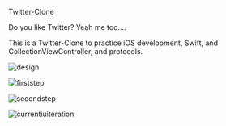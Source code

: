 Twitter-Clone

Do you like Twitter?
Yeah me too....

This is a Twitter-Clone to practice iOS development, Swift, and CollectionViewController, and protocols.


![design](https://cloud.githubusercontent.com/assets/22581660/21839781/d4b49e40-d796-11e6-83f7-d59fb8f45732.jpg)



![firststep](https://cloud.githubusercontent.com/assets/22581660/21839770/c9143460-d796-11e6-82f7-546bc6dd622d.jpg)




![secondstep](https://cloud.githubusercontent.com/assets/22581660/21839787/dc03d4ae-d796-11e6-89ee-c65156948dac.jpg)


![currentiuiteration](https://cloud.githubusercontent.com/assets/22581660/21839793/e7889b5c-d796-11e6-9132-7242476970bd.jpg)
